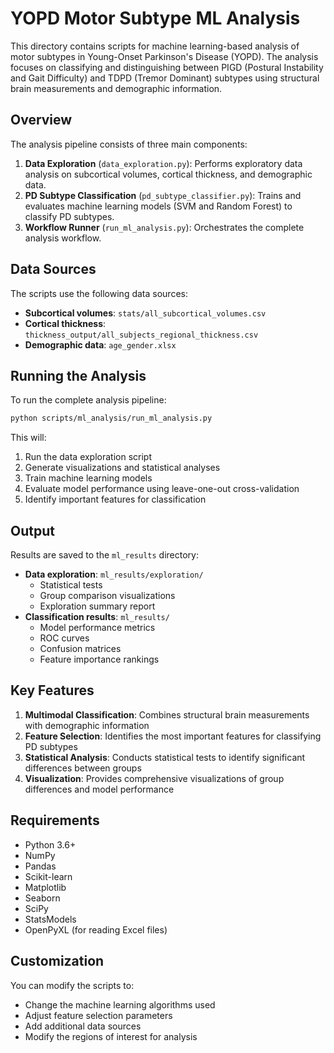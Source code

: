 # YOPD Motor Subtype ML Analysis

This directory contains scripts for machine learning-based analysis of motor subtypes in Young-Onset Parkinson's Disease (YOPD). The analysis focuses on classifying and distinguishing between PIGD (Postural Instability and Gait Difficulty) and TDPD (Tremor Dominant) subtypes using structural brain measurements and demographic information.

## Overview

The analysis pipeline consists of three main components:

1. **Data Exploration** (`data_exploration.py`): Performs exploratory data analysis on subcortical volumes, cortical thickness, and demographic data.
2. **PD Subtype Classification** (`pd_subtype_classifier.py`): Trains and evaluates machine learning models (SVM and Random Forest) to classify PD subtypes.
3. **Workflow Runner** (`run_ml_analysis.py`): Orchestrates the complete analysis workflow.

## Data Sources

The scripts use the following data sources:

- **Subcortical volumes**: `stats/all_subcortical_volumes.csv`
- **Cortical thickness**: `thickness_output/all_subjects_regional_thickness.csv` 
- **Demographic data**: `age_gender.xlsx`

## Running the Analysis

To run the complete analysis pipeline:

```bash
python scripts/ml_analysis/run_ml_analysis.py
```

This will:
1. Run the data exploration script
2. Generate visualizations and statistical analyses
3. Train machine learning models
4. Evaluate model performance using leave-one-out cross-validation
5. Identify important features for classification

## Output

Results are saved to the `ml_results` directory:

- **Data exploration**: `ml_results/exploration/`
  - Statistical tests
  - Group comparison visualizations
  - Exploration summary report
- **Classification results**: `ml_results/`
  - Model performance metrics
  - ROC curves
  - Confusion matrices
  - Feature importance rankings

## Key Features

1. **Multimodal Classification**: Combines structural brain measurements with demographic information
2. **Feature Selection**: Identifies the most important features for classifying PD subtypes
3. **Statistical Analysis**: Conducts statistical tests to identify significant differences between groups
4. **Visualization**: Provides comprehensive visualizations of group differences and model performance

## Requirements

- Python 3.6+
- NumPy
- Pandas
- Scikit-learn
- Matplotlib
- Seaborn
- SciPy
- StatsModels
- OpenPyXL (for reading Excel files)

## Customization

You can modify the scripts to:

- Change the machine learning algorithms used
- Adjust feature selection parameters
- Add additional data sources
- Modify the regions of interest for analysis